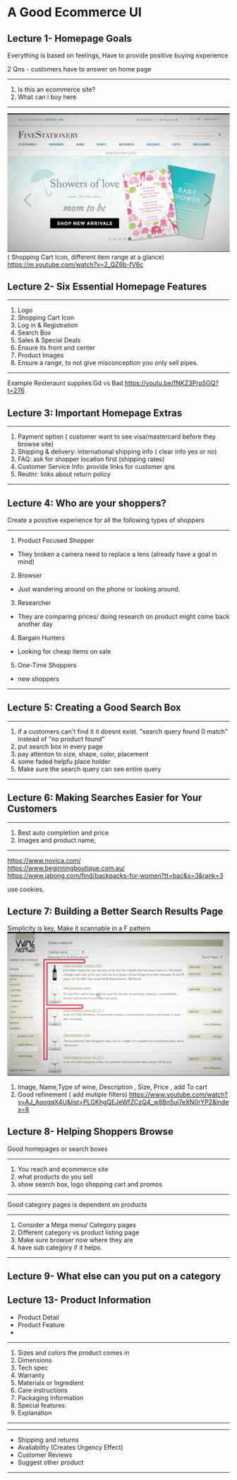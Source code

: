 # A Good Ecommerce UI

## Lecture 1- Homepage Goals
Everything is based on feelings, Have to provide positive buying experience  
  
2 Qns - customers have to answer on home page
***
1) Is this an ecommerce site?
2) What can i buy here
***

![images](https://github.com/KennySoh/ecommerce/blob/master/pics/homepage1.png)  
( Shopping Cart Icon, different item range at a glance)
https://m.youtube.com/watch?v=2_QZ6b-fV6c

## Lecture 2- Six Essential Homepage Features
***
1) Logo
2) Shopping Cart Icon
3) Log in & Registration
4) Search Box
5) Sales & Special Deals
  1) Ensure its front and center 
6) Product Images
  1) Ensure a range, to not give misconception you only sell pipes.
***
Example Resteraunt supplies:Gd vs Bad 
https://youtu.be/fNKZ3Prp5GQ?t=276

## Lecture 3: Important Homepage Extras
***
1) Payment option ( customer want to see visa/mastercard before they browse site)
2) Shipping & delivery: international shipping info ( clear info yes or no)
3) FAQ: ask for shopper location first (shipping rates)
4) Customer Service Info: provide links for customer qns
5) Reutnr: links about return policy
***

## Lecture 4: Who are your shoppers?
Create a posstive experience for all the following types of shoppers
***
1) Product Focused Shopper
  - They broken a camera need to replace a lens (already have a goal in mind)
2) Browser
  - Just wandering around on the phone or looking around.
3) Researcher
  - They are comparing prices/ doing research on product might come back another day
4) Bargain Hunters
  - Looking for cheap items on sale
5) One-Time Shoppers 
  - new shoppers
***

## Lecture 5: Creating a Good Search Box
***
1) if a customers can't find it it doesnt exist. "search query found 0 match" instead of "no product found"
2) put search box in every page
3) pay attenton to size, shape, color, placement
4) some faded helpfu place holder
5) Make sure the search query can see entire query
***

## Lecture 6: Making Searches Easier for Your Customers
***
1) Best auto completion and price
2) Images and product name, 
***
https://www.novica.com/  
https://www.beginningboutique.com.au/  
https://www.jabong.com/find/backpacks-for-women?tt=bac&s=3&rank=3 
  
use cookies.  
  
## Lecture 7: Building a Better Search Results Page
Simplicity is key, Make it scannable in a F pattern  
![images](https://github.com/KennySoh/ecommerce/blob/master/pics/F-pattern.png)  
1) Image, Name,Type of wine, Description , Size, Price , add To cart
2) Good refinement ( add mutiple filters)
https://www.youtube.com/watch?v=AJ_AooqqX4U&list=PLGKhgQEJeWfZCzQ4_w8Bn5ui7eXN0rYP2&index=8


## Lecture 8- Helping Shoppers Browse
Good homepages or search boxes
***
1) You reach and ecommerce site
2) what products do you sell
3) show search box, logo shopping cart and promos
***
  
Good category pages is dependent on products
***
1) Consider a Mega menu/ Category pages
2) Different category vs product listing page
3) Make sure browser now where they are
4) have sub category if it helps.
***

## Lecture 9- What else can you put on a category
## Lecture 13- Product Information
- Product Detail 
- Product Feature
- 
***
1. Sizes and colors the product comes in
2. Dimensions
3. Tech spec
4. Warranty
5. Materials or Ingredient
6. Care instructions
7. Packaging Information 
8. Special features
9. Explanation 
***
***
- Shipping and returns 
- Avaliability (Creates Urgency Effect) 
- Customer Reviews
- Suggest other product
***
